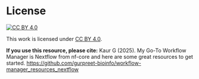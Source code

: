 # License
[![CC BY 4.0](https://i.creativecommons.org/l/by/4.0/88x31.png)](http://creativecommons.org/licenses/by/4.0/)

This work is licensed under [CC BY 4.0](http://creativecommons.org/licenses/by/4.0/). 

**If you use this resource, please cite:**
Kaur G (2025). My Go-To Workflow Manager is Nextflow from nf-core and here are some great resources to get started. https://github.com/gurpreet-bioinfo/workflow-manager_resources_nextflow 
